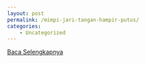 ```yaml
---
layout: post
permalink: /mimpi-jari-tangan-hampir-putus/
categories:
    - Uncategorized
---
```


[Baca Selengkapnya](/07)